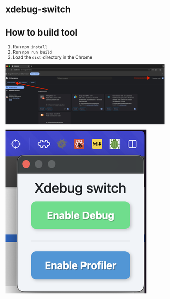 # xdebug-switch
# How to build tool
1. Run `npm install`
2. Run `npm run build`
3. Load the `dist` directory in the Chrome

![alt text](Screenshot2025_04_24_102459.jpg)


![alt text](image-1.png)
